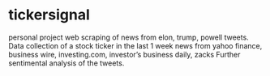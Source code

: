 # tickersignal
personal project web scraping of news from elon, trump, powell tweets. 
Data collection of a stock ticker in the last 1 week news from yahoo finance, business wire, investing.com, investor’s business daily, zacks
Further sentimental analysis of the tweets.
